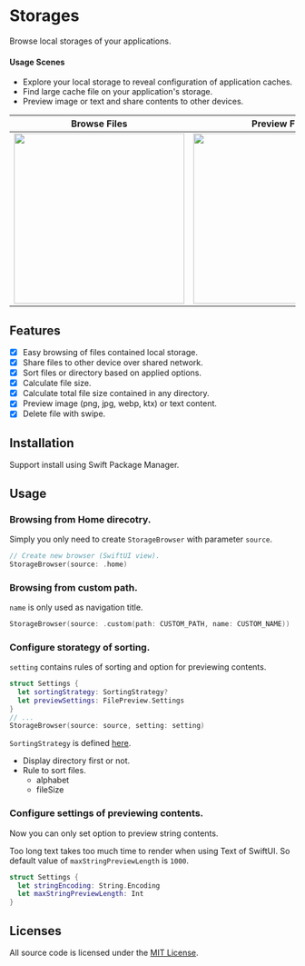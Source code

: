 # Storages
Browse local storages of your applications.

#### Usage Scenes

- Explore your local storage to reveal configuration of application caches.
- Find large cache file on your application's storage.
- Preview image or text and share contents to other devices.

| Browse Files | Preview File | Share File | Delete File |
|:---:|:---:|:---:|:---:|
| <kbd><img src="https://user-images.githubusercontent.com/5572875/195058722-e247da04-c76e-428e-887e-6212c7bc9613.PNG" width="300"></kbd> | <kbd><img src="https://user-images.githubusercontent.com/5572875/195058812-87cbc736-8a48-44c1-a53a-ff5a17029b60.PNG" width="300"></kbd> | <kbd><img src="https://user-images.githubusercontent.com/5572875/195058873-d68f7d85-d12c-4778-8745-3525d8d5d0aa.PNG" width="300"></kbd> | <kbd><img src="https://user-images.githubusercontent.com/5572875/195058883-274d1b05-f57f-4d94-a9b2-62180ae121ab.PNG" width="300"></kbd> |

## Features

- [x] Easy browsing of files contained local storage.
- [x] Share files to other device over shared network.
- [x] Sort files or directory based on applied options.
- [x] Calculate file size.
- [x] Calculate total file size contained in any directory.
- [x] Preview image (png, jpg, webp, ktx) or text content.
- [x] Delete file with swipe.

## Installation

Support install using Swift Package Manager.

## Usage

### Browsing from Home direcotry.

Simply you only need to create `StorageBrowser` with parameter `source`. 

```swift
// Create new browser (SwiftUI view).
StorageBrowser(source: .home)
```

### Browsing from custom path.

`name` is only used as navigation title. 

```swift
StorageBrowser(source: .custom(path: CUSTOM_PATH, name: CUSTOM_NAME))
```

### Configure storategy of sorting.

`setting` contains rules of sorting and option for previewing contents.

```swift
struct Settings {
  let sortingStrategy: SortingStrategy?
  let previewSettings: FilePreview.Settings
}
// ...
StorageBrowser(source: source, setting: setting)
```

`SortingStrategy` is defined [here](https://github.com/naru-jpn/Storages/blob/main/Sources/Storages/UI/SortingStrategy.swift).

- Display directory first or not.
- Rule to sort files.
   - alphabet
   - fileSize

### Configure settings of previewing contents.

Now you can only set option to preview string contents.

Too long text takes too much time to render when using Text of SwiftUI. So default value of `maxStringPreviewLength` is `1000`.

```swift
struct Settings {
  let stringEncoding: String.Encoding
  let maxStringPreviewLength: Int
}
```

## Licenses

All source code is licensed under the [MIT License](./LICENSE).
